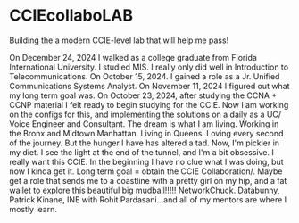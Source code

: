 # CCIEcollaboLAB
Building the a modern CCIE-level lab that will help me pass!

On December 24, 2024 I walked as a college graduate from Florida International University. I studied MIS. I really only did well in Introduction to Telecommunications. 
On October 15, 2024. I gained a role as a Jr. Unified Communications Systems Analyst.
On November 11, 2024 I figured out what my long term goal was.
On October 23, 2024, after studying the CCNA + CCNP material I felt ready to begin studying for the CCIE.
Now I am working on the configs for this, and implementing the solutions on a daily as a UC/ Voice Engineer and Consultant.
The dream is what I am living. Working in the Bronx and Midtown Manhattan. Living in Queens. Loving every second of the journey.
But the hunger I have has altered a tad. Now, I'm pickier in my diet. I see the light at the end of the tunnel, and I'm a bit obsessive.
I really want this CCIE. In the beginning I have no clue what I was doing, but now I kinda get it.
Long term goal = obtain the CCIE Collaboration/. Maybe get a role that sends me to a coastline with a pretty girl on my hip, and a fat wallet to explore this beautiful big mudball!!!!!
NetworkChuck. Databunny, Patrick Kinane, INE with Rohit Pardasani...and all of my mentors are where I mostly learn.
